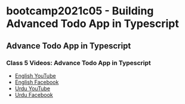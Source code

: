 # bootcamp2021c05 - Building Advanced Todo App in Typescript

## Advance Todo App in Typescript

### Class 5 Videos: Advance Todo App in Typescript

- [English YouTube](https://www.youtube.com/watch?v=MiVKneZvX4E&ab_channel=PanacloudCloudAI%2CIoT%2CandBlockchainCourse)
- [English Facebook](https://www.facebook.com/fb.anees.ahmed/videos/784986218844000)
- [Urdu YouTube](https://www.youtube.com/watch?v=2dMFvFPaSCE&ab_channel=PanacloudUrduCloudAICourse)
- [Urdu Facebook](https://www.facebook.com/Ai.SirQasim/videos/503628894039606)

